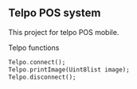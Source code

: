 ## Telpo POS system
This project for telpo POS mobile.

Telpo functions
```Dart
Telpo.connect();
Telpo.printImage(Uint8list image);
Telpo.disconnect();
```
